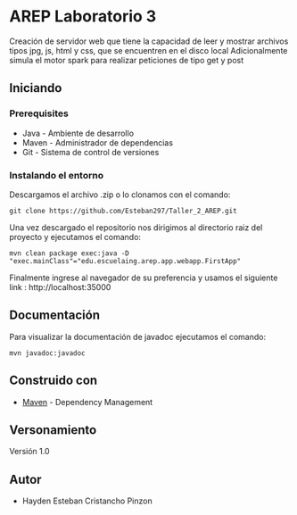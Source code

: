 # AREP Laboratorio 3

Creación de servidor web que tiene la capacidad de leer y mostrar archivos tipos jpg, js, html y css, que se encuentren en el disco local
Adicionalmente simula el motor spark para realizar peticiones de tipo get y post

## Iniciando

### Prerequisites

- Java - Ambiente de desarrollo
- Maven - Administrador de dependencias
- Git - Sistema de control de versiones

### Instalando el entorno

Descargamos el archivo .zip o lo clonamos con el comando:

```
git clone https://github.com/Esteban297/Taller_2_AREP.git
```

Una vez descargado el repositorio nos dirigimos al directorio raiz del proyecto y ejecutamos el comando:

```
mvn clean package exec:java -D "exec.mainClass"="edu.escuelaing.arep.app.webapp.FirstApp"
```

Finalmente ingrese al navegador de su preferencia y usamos el siguiente link :
http://localhost:35000


## Documentación

Para visualizar la documentación de javadoc ejecutamos el comando: 

```
mvn javadoc:javadoc
```



## Construido con

* [Maven](https://maven.apache.org/) - Dependency Management

## Versonamiento

Versión 1.0

## Autor

* Hayden Esteban Cristancho Pinzon
